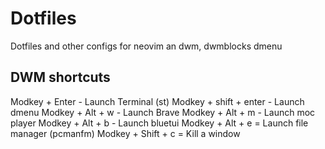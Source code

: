 # Dotfiles

Dotfiles and other configs for neovim an dwm, dwmblocks dmenu

## DWM shortcuts

Modkey + Enter - Launch Terminal (st)
Modkey + shift + enter - Launch dmenu
Modkey + Alt + w - Launch Brave
Modkey + Alt + m - Launch moc player
Modkey + Alt + b - Launch bluetui
Modkey + Alt + e = Launch file manager (pcmanfm)
Modkey + Shift + c =  Kill a window
